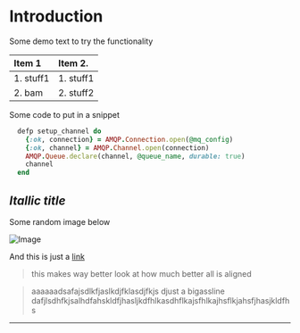 # Introduction
   Some demo text to try the functionality


|  Item 1  |  Item 2. |
|:---------|:---------|
|1. stuff1 |1. stuff1 |
|2. bam    |2. stuff2 |



   Some code to put in a snippet 
```ruby
  defp setup_channel do
    {:ok, connection} = AMQP.Connection.open(@mq_config)
    {:ok, channel} = AMQP.Channel.open(connection)
    AMQP.Queue.declare(channel, @queue_name, durable: true)
    channel
  end
```
## _Itallic title_

   Some random image below

![](https://www.w3schools.com/css/img_fjords.jpg "Image")

And this is just a [link](www.google.com "Just google, nothing fancy")


>this makes way
>better look at how much 
>better all is aligned

>aaaaaadsafajsdlkfjaslkdjfklasdjfkjs djust a bigassline dafjlsdhfkjsalhdfahskldfjhasljkdfhlkasdhflkajsfhlkajhsflkjahsfjhasjkldfhs

***



